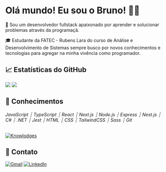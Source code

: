 # Olá mundo! Eu sou o Bruno! 👋✨

🚀 Sou um desenvolvedor fullstack apaixonado por aprender e solucionar problemas através da programaçã.

🎓 Estudante da FATEC - Rubens Lara do curso de Análise e Desenvolvimento de Sistemas sempre busco por novos conhecimentos e tecnologias para agregar na minha vivência como programador.

## :chart_with_upwards_trend: Estatísticas do GitHub
<div>
  <img src="https://github-readme-stats.vercel.app/api?username=brunolitrenta&theme=vue-dark&show_icons=true&hide_border=true&count_private=true"/>
  <img src="https://github-readme-stats.vercel.app/api/top-langs/?username=brunolitrenta&theme=vue-dark&show_icons=true&hide_border=true&layout=compact"/>
</div>

## :mechanical_arm: Conhecimentos
###### JavaScript ┆ TypeScript ┆ React ┆ Next.js ┆ Node.js ┆ Express ┆ Nest.js ┆ C# ┆ .NET ┆ Jest ┆ HTML ┆ CSS ┆ TailwindCSS ┆ Sass ┆ Git

[![Knowlodges](https://skillicons.dev/icons?i=js,ts,react,next,nodejs,express,nestjs,cs,dotnet,jest,html,css,tailwindcss,sass,git&theme=dark)](https://skillicons.dev)


## :speech_balloon: Contato
[![Gmail](https://img.shields.io/badge/Gmail-D14836?style=for-the-badge&logo=gmail&logoColor=white)](mailto:brunolitrentadev@gmail.com)
[![LinkedIn](https://img.shields.io/badge/linkedin-%230077B5.svg?style=for-the-badge&logo=linkedin&logoColor=white)](https://www.linkedin.com/in/brunolitrenta/)

